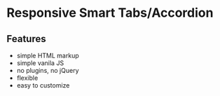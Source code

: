 # Responsive Smart Tabs/Accordion

## Features

* simple HTML markup
* simple vanila JS
* no plugins, no jQuery
* flexible
* easy to customize
